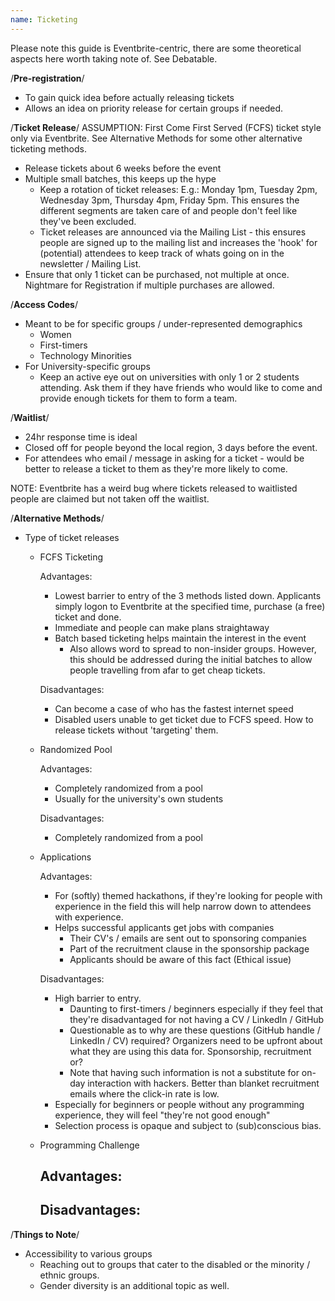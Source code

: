 ```yaml
---
name: Ticketing
---
```


Please note this guide is Eventbrite-centric, there are some theoretical aspects here worth taking note of.  See Debatable.

/********Pre-registration********/
- To gain quick idea before actually releasing tickets
- Allows an idea on priority release for certain groups if needed.


/********Ticket Release********/
ASSUMPTION: First Come First Served (FCFS) ticket style only via Eventbrite. See Alternative Methods for some other alternative ticketing methods.

- Release tickets about 6 weeks before the event
- Multiple small batches, this keeps up the hype
	- Keep a rotation of ticket releases:
		E.g.: Monday 1pm, Tuesday 2pm, Wednesday 3pm, Thursday 4pm, Friday 5pm.  This ensures the different segments are taken care of and people don't feel like they've been excluded.
	- Ticket releases are announced via the Mailing List - this ensures people are signed up to the mailing list and increases the 'hook' for (potential) attendees to keep track of whats going on in the newsletter / Mailing List.
-  Ensure that only 1 ticket can be purchased, not multiple at once.  Nightmare for Registration if multiple purchases are allowed.  


/********Access Codes********/
- Meant to be for specific groups / under-represented demographics
	- Women
	- First-timers
	- Technology Minorities
- For University-specific groups
	- Keep an active eye out on universities with only 1 or 2 students attending.  Ask them if they have friends who would like to come and provide enough tickets for them to form a team.



/********Waitlist********/
- 24hr response time is ideal
- Closed off for people beyond the local region, 3 days before the event.
- For attendees who email / message in asking for a ticket - would be better to release a ticket to them as they're more likely to come.

NOTE: Eventbrite has a weird bug where tickets released to waitlisted people are claimed but not taken off the waitlist.


/********Alternative Methods********/
- Type of ticket releases
	- FCFS Ticketing

		Advantages:
		- Lowest barrier to entry of the 3 methods listed down.  Applicants simply logon to Eventbrite at the specified time, purchase (a free) ticket and done.
		- Immediate and people can make plans straightaway
		- Batch based ticketing helps maintain the interest in the event
			- Also allows word to spread to non-insider groups.  However, this should be addressed during the initial batches to allow people travelling from afar to get cheap tickets.

		Disadvantages: 
		- Can become a case of who has the fastest internet speed
		- Disabled users unable to get ticket due to FCFS speed.  How to release tickets without 'targeting' them.

	- Randomized Pool

		Advantages:
		- Completely randomized from a pool
		- Usually for the university's own students

		Disadvantages:
		- Completely randomized from a pool

	- Applications

		Advantages:
		- For (softly) themed hackathons, if they're looking for people with experience in the field this will help narrow down to attendees with experience.
		- Helps successful applicants get jobs with companies
			- Their CV's / emails are sent out to sponsoring companies
			- Part of the recruitment clause in the sponsorship package
			- Applicants should be aware of this fact (Ethical issue) 
		
		Disadvantages:
		- High barrier to entry.
			- Daunting to first-timers / beginners especially if they feel that they're disadvantaged for not having a CV / LinkedIn / GitHub
			- Questionable as to why are these questions (GitHub handle / LinkedIn / CV) required?   Organizers need to be upfront about what they are using this data for.  Sponsorship, recruitment or?
			- Note that having such information is not a substitute for on-day interaction with hackers.  Better than blanket recruitment emails where the click-in rate is low.
		- Especially for beginners or people without any programming experience, they will feel "they're not good enough"
		- Selection process is opaque and subject to (sub)conscious bias.

	- Programming Challenge

		Advantages:
		- 

		Disadvantages:
		- 


/********Things to Note********/
- Accessibility to various groups 
	- Reaching out to groups that cater to the disabled or the minority / ethnic groups. 
	- Gender diversity is an additional topic as well.